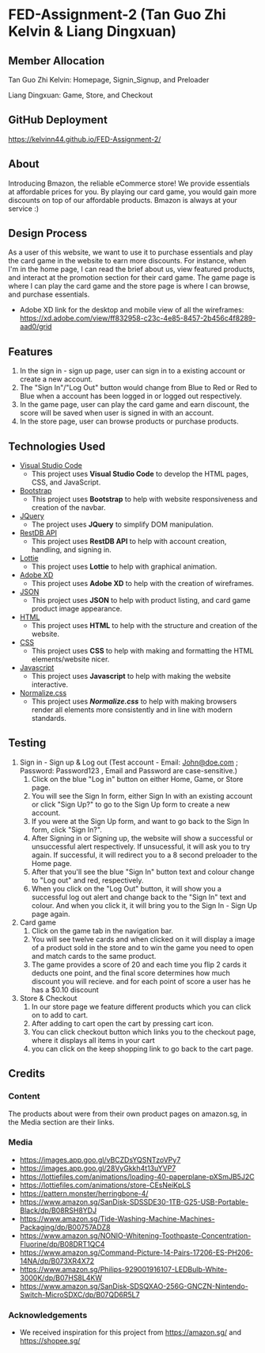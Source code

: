 # FED-Assignment-2 (Tan Guo Zhi Kelvin & Liang Dingxuan)
## Member Allocation
Tan Guo Zhi Kelvin: Homepage, Signin_Signup, and Preloader

Liang Dingxuan: Game, Store, and Checkout

## GitHub Deployment
https://kelvinn44.github.io/FED-Assignment-2/

## About
Introducing Bmazon, the reliable eCommerce store! We provide essentials at affordable prices for you. By playing our card game, you would gain more discounts on top of our affordable products. Bmazon is always at your service :)

## Design Process
As a user of this website, we want to use it to purchase essentials and play the card game in the website to earn more discounts. For instance, when I'm in the home page, I can read the brief about us, view featured products, and interact at the promotion section for their card game. The game page is where I can play the card game and the store page is where I can browse, and purchase essentials.

- Adobe XD link for the desktop and mobile view of all the wireframes: https://xd.adobe.com/view/ff832958-c23c-4e85-8457-2b456c4f8289-aad0/grid

## Features
1. In the sign in - sign up page, user can sign in to a existing account or create a new account.
2. The "Sign In"/"Log Out" button would change from Blue to Red or Red to Blue when a account has been logged in or logged out respectively.
3. In the game page, user can play the card game and earn discount, the score will be saved when user is signed in with an account.
4. In the store page, user can browse products or purchase products.

## Technologies Used
- [Visual Studio Code](https://code.visualstudio.com/)
    - This project uses **Visual Studio Code** to develop the HTML pages, CSS, and JavaScript.
- [Bootstrap](https://getbootstrap.com/)
  - This project uses **Bootstrap** to help with website responsiveness and creation of the navbar.
- [JQuery](https://jquery.com/)
    - The project uses **JQuery** to simplify DOM manipulation.
- [RestDB API](https://restdb.io/)
    - This project uses **RestDB API** to help with account creation, handling, and signing in.
- [Lottie](https://lottiefiles.com/)
    - This project uses **Lottie** to help with graphical animation.
- [Adobe XD](https://helpx.adobe.com/sg/xd/help/adobe-xd-overview.html)
  - This project uses **Adobe XD** to help with the creation of wireframes.
- [JSON](https://www.json.org/json-en.html)
  - This project uses **JSON** to help with product listing, and card game product image appearance.
- [HTML](https://html.spec.whatwg.org/)
  - This project uses **HTML** to help with the structure and creation of the website.
- [CSS](https://www.w3.org/Style/CSS/Overview.en.html)
  - This project uses **CSS** to help with making and formatting the HTML elements/website nicer.
- [Javascript](https://developer.mozilla.org/en-US/docs/Web/JavaScript)
  - This project uses **Javascript** to help with making the website interactive.
- [Normalize.css](https://necolas.github.io/normalize.css/)
  - This project uses ***Normalize.css*** to help with making browsers render all elements more consistently and in line with modern standards.

## Testing
1. Sign in - Sign up & Log out (Test account - Email: John@doe.com ; Password: Password123 , Email and Password are case-sensitive.)
   1. Click on the blue "Log in" button on either Home, Game, or Store page.
   2. You will see the Sign In form, either Sign In with an existing account or click "Sign Up?" to go to the Sign Up form to create a new account.
   3. If you were at the Sign Up form, and want to go back to the Sign In form, click "Sign In?".
   4. After Signing in or Signing up, the website will show a successful or unsuccessful alert respectively. If unsucessful, it will ask you to try again. If successful, it will redirect you to a 8 second preloader to the Home page.
   5. After that you'll see the blue "Sign In" button text and colour change to "Log out" and red, respectively.
   6. When you click on the "Log Out" button, it will show you a successful log out alert and change back to the "Sign In" text and colour. And when you click it, it will bring you to the Sign In - Sign Up page again.
2. Card game
   1. Click on the game tab in the navigation bar.
   2. You will see twelve cards and when clicked on it will display a image of a product sold in the store and to win the game you need to open and match cards to the same product.
   3. The game provides a score of 20 and each time you flip 2 cards it deducts one point, and the final score determines how much discount you will recieve. and for each point of score a user has he has a $0.10           discount
3. Store & Checkout
   1. In our store page we feature different products which you can click on to add to cart.
   2. After adding to cart open the cart by pressing cart icon.
   3. You can click checkout button which links you to the checkout page, where it displays all items in your cart
   4. you can click on the keep shopping link to go back to the cart page.

## Credits
### Content
The products about were from their own product pages on amazon.sg, in the Media section are their links.

### Media
- https://images.app.goo.gl/vBCZDsYQSNTzoVPy7
- https://images.app.goo.gl/28VyGkkh4t13uYVP7
- https://lottiefiles.com/animations/loading-40-paperplane-pXSmJB5J2C
- https://lottiefiles.com/animations/store-CEsNeiKpLS
- https://pattern.monster/herringbone-4/
- https://www.amazon.sg/SanDisk-SDSSDE30-1TB-G25-USB-Portable-Black/dp/B08RSH8YDJ
- https://www.amazon.sg/Tide-Washing-Machine-Machines-Packaging/dp/B00757ADZ8
- https://www.amazon.sg/NONIO-Whitening-Toothpaste-Concentration-Fluorine/dp/B08DRT1QC4
- https://www.amazon.sg/Command-Picture-14-Pairs-17206-ES-PH206-14NA/dp/B073XR4X72
- https://www.amazon.sg/Philips-929001916107-LEDBulb-White-3000K/dp/B07HS8L4KW
- https://www.amazon.sg/SanDisk-SDSQXAO-256G-GNCZN-Nintendo-Switch-MicroSDXC/dp/B07QD6R5L7

### Acknowledgements
- We received inspiration for this project from https://amazon.sg/ and https://shopee.sg/
